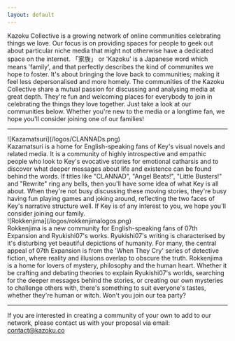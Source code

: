 ```yaml
---
layout: default
---
```


Kazoku Collective is a growing network of online communities celebrating things we love. Our focus is on providing spaces for people to geek out about particular niche media that might not otherwise have a dedicated space on the internet. 「家族」 or 'Kazoku' is a Japanese word which means 'family', and that perfectly describes the kind of communites we hope to foster. It's about bringing the love back to communities; making it feel less depersonalised and more homely. The communities of the Kazoku Collective share a mutual passion for discussing and analysing media at great depth. They're fun and welcoming places for everybody to join in celebrating the things they love together. Just take a look at our communities below. Whether you're new to the media or a longtime fan, we hope you'll consider joining one of our families!

<hr />

<div class="row">
<div class="col-md-6 col-sm-12" markdown="1">

<div class="community">
  <div class="logo" markdown="1">
  ![Kazamatsuri](/logos/CLANNADs.png)
  </div>

  <div class="description" markdown="1">
  Kazamatsuri is a home for English-speaking fans of Key's visual novels and related media. It is a community of highly introspective and empathic people who look to Key's evocative stories for emotional catharsis and to discover what deeper messages about life and existence can be found behind the words. If titles like "CLANNAD", "Angel Beats!", "Little Busters!" and "Rewrite" ring any bells, then you'll have some idea of what Key is all about. When they're not busy discussing these moving stories, they're busy having fun playing games and joking around, reflecting the two faces of Key's narrative structure well. If Key is of any interest to you, we hope you'll consider joining our family.
  </div>
</div>

</div>

<div class="col-md-6 col-sm-12" markdown="1">

<div class="community">
  <div class="logo" markdown="1">
  ![Rokkenjima](/logos/rokkenjimalogos.png)
  </div>

  <div class="description" markdown="1">
  Rokkenjima is a new community for English-speaking fans of 07th Expansion and Ryukishi07's works. Ryukishi07's writing is characterised by it's disturbing yet beautiful depictions of humanity. For many, the central appeal of 07th Expansion is from the 'When They Cry' series of detective fiction, where reality and illusions overlap to obscure the truth. Rokkenjima is a home for lovers of mystery, philosophy and the human heart. Whether it be crafting and debating theories to explain Ryukishi07's worlds, searching for the deeper messages behind the stories, or creating our own mysteries to challenge others with, there's something to suit everyone's tastes, whether they're human or witch. Won't you join our tea party?
  </div>
</div>

</div>
</div>

<hr />

If you are interested in creating a community of your own to add to our network, please contact us with your proposal via email: contact@kazoku.co
